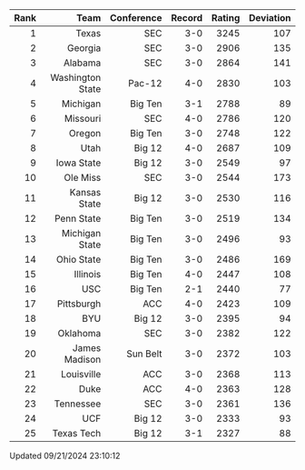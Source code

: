 | Rank  | Team                 | Conference           | Record   | Rating | Deviation |
| ---:  | ---:                 | ---:                 | ---:     | ---:   | ---:      |
| 1     | Texas                | SEC                  | 3-0      | 3245   | 107       |
| 2     | Georgia              | SEC                  | 3-0      | 2906   | 135       |
| 3     | Alabama              | SEC                  | 3-0      | 2864   | 141       |
| 4     | Washington State     | Pac-12               | 4-0      | 2830   | 103       |
| 5     | Michigan             | Big Ten              | 3-1      | 2788   | 89        |
| 6     | Missouri             | SEC                  | 4-0      | 2786   | 120       |
| 7     | Oregon               | Big Ten              | 3-0      | 2748   | 122       |
| 8     | Utah                 | Big 12               | 4-0      | 2687   | 109       |
| 9     | Iowa State           | Big 12               | 3-0      | 2549   | 97        |
| 10    | Ole Miss             | SEC                  | 3-0      | 2544   | 173       |
| 11    | Kansas State         | Big 12               | 3-0      | 2530   | 116       |
| 12    | Penn State           | Big Ten              | 3-0      | 2519   | 134       |
| 13    | Michigan State       | Big Ten              | 3-0      | 2496   | 93        |
| 14    | Ohio State           | Big Ten              | 3-0      | 2486   | 169       |
| 15    | Illinois             | Big Ten              | 4-0      | 2447   | 108       |
| 16    | USC                  | Big Ten              | 2-1      | 2440   | 77        |
| 17    | Pittsburgh           | ACC                  | 4-0      | 2423   | 109       |
| 18    | BYU                  | Big 12               | 3-0      | 2395   | 94        |
| 19    | Oklahoma             | SEC                  | 3-0      | 2382   | 122       |
| 20    | James Madison        | Sun Belt             | 3-0      | 2372   | 103       |
| 21    | Louisville           | ACC                  | 3-0      | 2368   | 113       |
| 22    | Duke                 | ACC                  | 4-0      | 2363   | 128       |
| 23    | Tennessee            | SEC                  | 3-0      | 2361   | 136       |
| 24    | UCF                  | Big 12               | 3-0      | 2333   | 93        |
| 25    | Texas Tech           | Big 12               | 3-1      | 2327   | 88        |

Updated 09/21/2024 23:10:12
